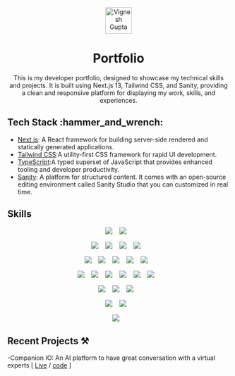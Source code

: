 <div align="center">
<image src="./public/hero.png" width="60" alt="Vignesh Gupta"/ >
<br />
<h1> Portfolio </h1>

This is my developer portfolio, designed to showcase my technical skills and projects. It is built using Next.js 13, Tailwind CSS, and Sanity, providing a clean and responsive platform for displaying my work, skills, and experiences.

</div>

## Tech Stack &colon;hammer_and_wrench&colon;

- [Next.js](https://nextjs.org): A React framework for building server-side rendered and statically generated applications.
- [Tailwind CSS](https://tailwindcss.com):A utility-first CSS framework for rapid UI development.
- [TypeScript](https://www.typescriptlang.org):A typed superset of JavaScript that provides enhanced tooling and developer productivity.
- [Sanity](https://www.sanity.io/): A platform for structured content. It comes with an open-source editing environment called Sanity Studio that you can customized in real time.

## Skills

<div align="center">

<img src="https://img.shields.io/badge/react-%2320232a.svg?style=for-the-badge&logo=react&logoColor=%2361DAFB"/>&nbsp;&nbsp;&nbsp;
<img src="https://img.shields.io/badge/Next-black?style=for-the-badge&logo=next.js&logoColor=white"/>&nbsp;&nbsp;&nbsp;

<img src="https://img.shields.io/badge/Node%20js-339933?style=for-the-badge&logo=nodedotjs&logoColor=white"/>&nbsp;&nbsp;&nbsp;
<img src="https://img.shields.io/badge/Express%20js-000000?style=for-the-badge&logo=express&logoColor=white"/>&nbsp;&nbsp;&nbsp;
<img src="https://img.shields.io/badge/Spring_Boot-F2F4F9?style=for-the-badge&logo=spring-boot"/>&nbsp;&nbsp;&nbsp;
<img src="https://img.shields.io/badge/GraphQl-E10098?style=for-the-badge&logo=graphql&logoColor=white"/>&nbsp;&nbsp;&nbsp;

<img src="https://img.shields.io/badge/javascript-%23323330.svg?style=for-the-badge&logo=javascript&logoColor=%23F7DF1E" />&nbsp;&nbsp;&nbsp;
<img src="https://img.shields.io/badge/typescript-%23007ACC.svg?style=for-the-badge&logo=typescript&logoColor=white"/>&nbsp;&nbsp;&nbsp;
<img src="https://img.shields.io/badge/javascript-%23323330.svg?style=for-the-badge&logo=javascript&logoColor=%23F7DF1E" />&nbsp;&nbsp;&nbsp;
<img src="https://img.shields.io/badge/python-3670A0?style=for-the-badge&logo=python&logoColor=ffdd54" />&nbsp;&nbsp;&nbsp;
<img src="https://img.shields.io/badge/c++-%2300599C.svg?style=for-the-badge&logo=c%2B%2B&logoColor=white"/>&nbsp;&nbsp;&nbsp;

<img src="https://img.shields.io/badge/html5-%23E34F26.svg?style=for-the-badge&logo=html5&logoColor=white"/>&nbsp;&nbsp;&nbsp;
<img src="https://img.shields.io/badge/css3-%231572B6.svg?style=for-the-badge&logo=css3&logoColor=white"/>&nbsp;&nbsp;&nbsp;
<img src="https://img.shields.io/badge/Sass-CC6699?style=for-the-badge&logo=sass&logoColor=white"/>&nbsp;&nbsp;&nbsp;
<img src="https://img.shields.io/badge/Tailwind_CSS-38B2AC?style=for-the-badge&logo=tailwind-css&logoColor=white"/>&nbsp;&nbsp;&nbsp;
<img src="https://img.shields.io/badge/MUI-%230081CB.svg?style=for-the-badge&logo=mui&logoColor=white"/>&nbsp;&nbsp;&nbsp;
<img src="https://img.shields.io/badge/Semantic%20UI%20React-%2335BDB2.svg?style=for-the-badge&logo=SemanticUIReact&logoColor=white"/>&nbsp;&nbsp;&nbsp;

<img src="https://img.shields.io/badge/postgres-%23316192.svg?style=for-the-badge&logo=postgresql&logoColor=white"/>&nbsp;&nbsp;&nbsp;
<img src="https://img.shields.io/badge/MongoDB-%234ea94b.svg?style=for-the-badge&logo=mongodb&logoColor=white"/>&nbsp;&nbsp;&nbsp;
<img src="https://img.shields.io/badge/mysql-%2300f.svg?style=for-the-badge&logo=mysql&logoColor=white"/>&nbsp;&nbsp;&nbsp;

<img src="https://img.shields.io/badge/git-%23F05033.svg?style=for-the-badge&logo=git&logoColor=white"/>&nbsp;&nbsp;&nbsp;
<img src="https://img.shields.io/badge/markdown-%23000000.svg?style=for-the-badge&logo=markdown&logoColor=white"/>&nbsp;&nbsp;&nbsp;

<img src="https://img.shields.io/badge/-mocha-%238D6748?style=for-the-badge&logo=mocha&logoColor=white"/>&nbsp;&nbsp;&nbsp;

</div>

## Recent Projects ⚒️

-Companion IO: An AI platform to have great conversation with a virtual experts [ [Live](https://companionio.vercel.app/) / [code](https://github.com/vignesh-gupta/companion-io) ]
